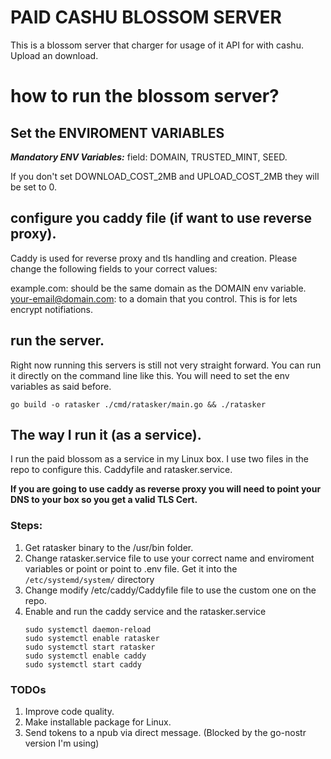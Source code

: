 # PAID CASHU BLOSSOM SERVER

This is a blossom server that charger for usage of it API for with cashu. Upload an download.

# how to run the blossom server?

## Set the ENVIROMENT VARIABLES

***Mandatory ENV Variables:***
field: DOMAIN, TRUSTED_MINT, SEED.

If you don't set DOWNLOAD_COST_2MB and UPLOAD_COST_2MB they will be set to 0. 

## configure you caddy file (if want to use reverse proxy).
Caddy is used for reverse proxy and tls handling and creation. Please change the following fields to your correct
values:

example.com: should be the same domain as the DOMAIN env variable.
your-email@domain.com: to a domain that you control. This is for lets encrypt notifiations.


## run the server.
Right now running this servers is still not very straight forward. You can run it directly on the command line like
this. You will need to set the env variables as said before. 

```
go build -o ratasker ./cmd/ratasker/main.go && ./ratasker
```

## The way I run it (as a service). 

I run the paid blossom as a service in my Linux box. I use two files in the repo to configure this. Caddyfile and
ratasker.service. 

**If you are going to use caddy as reverse proxy you will need to point your DNS to your box so you get
a valid TLS Cert.**

### Steps:
1. Get ratasker binary to the /usr/bin folder.
2. Change ratasker.service file  to use your correct name and enviroment variables or point or point to .env file.
   Get it into the `/etc/systemd/system/` directory
3. Change modify /etc/caddy/Caddyfile file to use the custom one on the repo.
4. Enable and run the caddy service and the ratasker.service
    ```
    sudo systemctl daemon-reload
    sudo systemctl enable ratasker
    sudo systemctl start ratasker
    sudo systemctl enable caddy
    sudo systemctl start caddy
    ```



### TODOs

1. Improve code quality.
2. Make installable package for Linux.
2. Send tokens to a npub via direct message. (Blocked by the go-nostr version I'm using)


